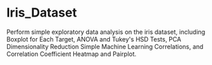 # Iris_Dataset
Perform simple exploratory data analysis on the iris dataset, including Boxplot for Each Target, ANOVA and Tukey's HSD Tests, PCA Dimensionality Reduction
Simple Machine Learning Correlations, and Correlation Coefficient Heatmap and Pairplot.
